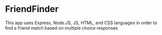 # FriendFinder
This app uses Express, Node.JS, JS, HTML, and CSS languages in order to find a friend match based on multiple choice responses
